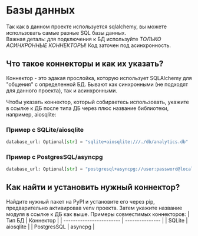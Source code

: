 # Базы данных

Так как в данном проекте используется sqlalchemy, вы можете использовать самые разные SQL базы данных.  
Важная деталь: для подключения к БД используйте *ТОЛЬКО АСИНХРОННЫЕ КОННЕКТОРЫ*! Код заточен под асинхронность.  

## Что такое коннекторы и как их указать?
Коннектор - это эдакая прослойка, которую использует SQLAlchemy для "общения" с определенной БД.
Бывают как синхронными (не подходят для данного проекта), так и асинхронными.

Чтобы указать коннектор, который собираетесь использовать, укажите в ссылке к ДБ после типа ДБ через плюс название библиотеки, например, aiosqlite:

### Пример с SQLite/aiosqlite
```python
database_url: Optional[str] = "sqlite+aiosqlite:///./db/analytics.db"
```
### Пример с PostgresSQL/asyncpg
```python
database_url: Optional[str] = "postgresql+asyncpg://user:password@localhost:5432/testdb"
```

## Как найти и установить нужный коннектор?
Найдите нужный пакет на PyPI и установите его через pip, предварительно активировав venv проекта. Затем укажите название модуля в ссылке к ДБ как выше.
Примеры совместимых коннекторов:
| Тип БД                   | Коннектор       |
| ------------------------ | --------------- |
| SQLite                   | aiosqlite       | 
| PostgresSQL              | asyncpg         | 
